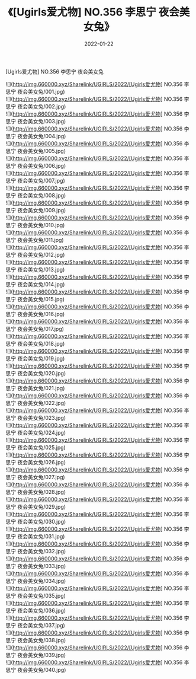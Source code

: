 ﻿---
layout: post
title:  《[Ugirls爱尤物] NO.356 李思宁 夜会美女兔》
date:   2022-01-22
img: http://img.660000.xyz/Sharelink/UGIRLS/2022/[Ugirls爱尤物] NO.356 李思宁 夜会美女兔/000.jpg
categories: [美女, 清纯, 唯美]
---

[Ugirls爱尤物] NO.356 李思宁 夜会美女兔

 ![](http://img.660000.xyz/Sharelink/UGIRLS/2022/[Ugirls爱尤物] NO.356 李思宁 夜会美女兔/001.jpg) <br>![](http://img.660000.xyz/Sharelink/UGIRLS/2022/[Ugirls爱尤物] NO.356 李思宁 夜会美女兔/002.jpg) <br>![](http://img.660000.xyz/Sharelink/UGIRLS/2022/[Ugirls爱尤物] NO.356 李思宁 夜会美女兔/003.jpg) <br>![](http://img.660000.xyz/Sharelink/UGIRLS/2022/[Ugirls爱尤物] NO.356 李思宁 夜会美女兔/004.jpg) <br>![](http://img.660000.xyz/Sharelink/UGIRLS/2022/[Ugirls爱尤物] NO.356 李思宁 夜会美女兔/005.jpg) <br>![](http://img.660000.xyz/Sharelink/UGIRLS/2022/[Ugirls爱尤物] NO.356 李思宁 夜会美女兔/006.jpg) <br>![](http://img.660000.xyz/Sharelink/UGIRLS/2022/[Ugirls爱尤物] NO.356 李思宁 夜会美女兔/007.jpg) <br>![](http://img.660000.xyz/Sharelink/UGIRLS/2022/[Ugirls爱尤物] NO.356 李思宁 夜会美女兔/008.jpg) <br>![](http://img.660000.xyz/Sharelink/UGIRLS/2022/[Ugirls爱尤物] NO.356 李思宁 夜会美女兔/009.jpg) <br>![](http://img.660000.xyz/Sharelink/UGIRLS/2022/[Ugirls爱尤物] NO.356 李思宁 夜会美女兔/010.jpg) <br>![](http://img.660000.xyz/Sharelink/UGIRLS/2022/[Ugirls爱尤物] NO.356 李思宁 夜会美女兔/011.jpg) <br>![](http://img.660000.xyz/Sharelink/UGIRLS/2022/[Ugirls爱尤物] NO.356 李思宁 夜会美女兔/012.jpg) <br>![](http://img.660000.xyz/Sharelink/UGIRLS/2022/[Ugirls爱尤物] NO.356 李思宁 夜会美女兔/013.jpg) <br>![](http://img.660000.xyz/Sharelink/UGIRLS/2022/[Ugirls爱尤物] NO.356 李思宁 夜会美女兔/014.jpg) <br>![](http://img.660000.xyz/Sharelink/UGIRLS/2022/[Ugirls爱尤物] NO.356 李思宁 夜会美女兔/015.jpg) <br>![](http://img.660000.xyz/Sharelink/UGIRLS/2022/[Ugirls爱尤物] NO.356 李思宁 夜会美女兔/016.jpg) <br>![](http://img.660000.xyz/Sharelink/UGIRLS/2022/[Ugirls爱尤物] NO.356 李思宁 夜会美女兔/017.jpg) <br>![](http://img.660000.xyz/Sharelink/UGIRLS/2022/[Ugirls爱尤物] NO.356 李思宁 夜会美女兔/018.jpg) <br>![](http://img.660000.xyz/Sharelink/UGIRLS/2022/[Ugirls爱尤物] NO.356 李思宁 夜会美女兔/019.jpg) <br>![](http://img.660000.xyz/Sharelink/UGIRLS/2022/[Ugirls爱尤物] NO.356 李思宁 夜会美女兔/020.jpg) <br>![](http://img.660000.xyz/Sharelink/UGIRLS/2022/[Ugirls爱尤物] NO.356 李思宁 夜会美女兔/021.jpg) <br>![](http://img.660000.xyz/Sharelink/UGIRLS/2022/[Ugirls爱尤物] NO.356 李思宁 夜会美女兔/022.jpg) <br>![](http://img.660000.xyz/Sharelink/UGIRLS/2022/[Ugirls爱尤物] NO.356 李思宁 夜会美女兔/023.jpg) <br>![](http://img.660000.xyz/Sharelink/UGIRLS/2022/[Ugirls爱尤物] NO.356 李思宁 夜会美女兔/024.jpg) <br>![](http://img.660000.xyz/Sharelink/UGIRLS/2022/[Ugirls爱尤物] NO.356 李思宁 夜会美女兔/025.jpg) <br>![](http://img.660000.xyz/Sharelink/UGIRLS/2022/[Ugirls爱尤物] NO.356 李思宁 夜会美女兔/026.jpg) <br>![](http://img.660000.xyz/Sharelink/UGIRLS/2022/[Ugirls爱尤物] NO.356 李思宁 夜会美女兔/027.jpg) <br>![](http://img.660000.xyz/Sharelink/UGIRLS/2022/[Ugirls爱尤物] NO.356 李思宁 夜会美女兔/028.jpg) <br>![](http://img.660000.xyz/Sharelink/UGIRLS/2022/[Ugirls爱尤物] NO.356 李思宁 夜会美女兔/029.jpg) <br>![](http://img.660000.xyz/Sharelink/UGIRLS/2022/[Ugirls爱尤物] NO.356 李思宁 夜会美女兔/030.jpg) <br>![](http://img.660000.xyz/Sharelink/UGIRLS/2022/[Ugirls爱尤物] NO.356 李思宁 夜会美女兔/031.jpg) <br>![](http://img.660000.xyz/Sharelink/UGIRLS/2022/[Ugirls爱尤物] NO.356 李思宁 夜会美女兔/032.jpg) <br>![](http://img.660000.xyz/Sharelink/UGIRLS/2022/[Ugirls爱尤物] NO.356 李思宁 夜会美女兔/033.jpg) <br>![](http://img.660000.xyz/Sharelink/UGIRLS/2022/[Ugirls爱尤物] NO.356 李思宁 夜会美女兔/034.jpg) <br>![](http://img.660000.xyz/Sharelink/UGIRLS/2022/[Ugirls爱尤物] NO.356 李思宁 夜会美女兔/035.jpg) <br>![](http://img.660000.xyz/Sharelink/UGIRLS/2022/[Ugirls爱尤物] NO.356 李思宁 夜会美女兔/036.jpg) <br>![](http://img.660000.xyz/Sharelink/UGIRLS/2022/[Ugirls爱尤物] NO.356 李思宁 夜会美女兔/037.jpg) <br>![](http://img.660000.xyz/Sharelink/UGIRLS/2022/[Ugirls爱尤物] NO.356 李思宁 夜会美女兔/038.jpg) <br>![](http://img.660000.xyz/Sharelink/UGIRLS/2022/[Ugirls爱尤物] NO.356 李思宁 夜会美女兔/039.jpg) <br>![](http://img.660000.xyz/Sharelink/UGIRLS/2022/[Ugirls爱尤物] NO.356 李思宁 夜会美女兔/040.jpg) <br>